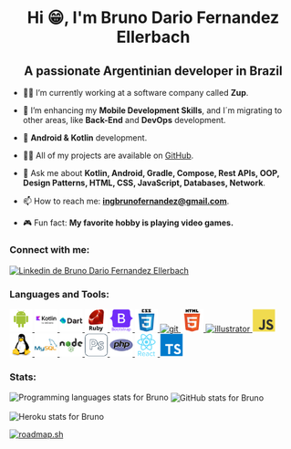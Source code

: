 <h1 align="center">Hi 😁, I'm Bruno Dario Fernandez Ellerbach</h1>
<h2 align="center">A passionate Argentinian developer in Brazil</h2>

- 👷‍♂️ I’m currently working at a software company called **Zup**.

- 🌱 I’m enhancing my **Mobile Development Skills**, and I´m migrating to other areas, like **Back-End** and **DevOps** development.

- 👭 **Android & Kotlin** development.

- 👨‍💻 All of my projects are available on [GitHub](https://github.com/bfjeje).

- 💬 Ask me about **Kotlin, Android, Gradle, Compose, Rest APIs, OOP, Design Patterns, HTML, CSS, JavaScript, Databases, Network**.

- 📫 How to reach me: **ingbrunofernandez@gmail.com**.

- 🎮 Fun fact: **My favorite hobby is playing video games.**

<h3 align="left">Connect with me:</h3>
<p align="left">
<a href="https://www.linkedin.com/in/brunofernandezellerbach" target="blank"><img align="center" src="https://raw.githubusercontent.com/rahuldkjain/github-profile-readme-generator/master/src/images/icons/Social/linked-in-alt.svg" alt="Linkedin de Bruno Dario Fernandez Ellerbach" height="30" width="40" /></a>
</p>

<h3 align="left">Languages and Tools:</h3>
<p align="left"> <a href="https://developer.android.com" target="_blank" rel="noreferrer"> <img src="https://raw.githubusercontent.com/devicons/devicon/master/icons/android/android-original-wordmark.svg" alt="android" width="40" height="40"/> </a> <a href=https://kotlinlang.org> <img alt="Kotlin" src="https://raw.githubusercontent.com/devicons/devicon/master/icons/kotlin/kotlin-original-wordmark.svg" alt="kotlin" width="40" height="40"> </a> <a href=https://dart.dev> <img alt="Dart" src="https://raw.githubusercontent.com/devicons/devicon/master/icons/dart/dart-original-wordmark.svg" alt="Dart" width="40" height="40"> </a> <a href=https://www.ruby-lang.org> <img alt="Ruby" src="https://raw.githubusercontent.com/devicons/devicon/master/icons/ruby/ruby-original-wordmark.svg" alt="Ruby" width="40" height="40"> </a><a href="https://getbootstrap.com" target="_blank" rel="noreferrer"> <img src="https://raw.githubusercontent.com/devicons/devicon/master/icons/bootstrap/bootstrap-plain-wordmark.svg" alt="bootstrap" width="40" height="40"/> </a>  <a href="https://www.w3schools.com/css/" target="_blank" rel="noreferrer"> <img src="https://raw.githubusercontent.com/devicons/devicon/master/icons/css3/css3-original-wordmark.svg" alt="css3" width="40" height="40"/> </a>  <a href="https://git-scm.com/" target="_blank" rel="noreferrer"> <img src="https://www.vectorlogo.zone/logos/git-scm/git-scm-icon.svg" alt="git" width="40" height="40"/> </a> <a href="https://www.w3.org/html/" target="_blank" rel="noreferrer"> <img src="https://raw.githubusercontent.com/devicons/devicon/master/icons/html5/html5-original-wordmark.svg" alt="html5" width="40" height="40"/> </a> <a href="https://www.adobe.com/in/products/illustrator.html" target="_blank" rel="noreferrer"> <img src="https://www.vectorlogo.zone/logos/adobe_illustrator/adobe_illustrator-icon.svg" alt="illustrator" width="40" height="40"/> </a> <a href="https://developer.mozilla.org/en-US/docs/Web/JavaScript" target="_blank" rel="noreferrer"> <img src="https://raw.githubusercontent.com/devicons/devicon/master/icons/javascript/javascript-original.svg" alt="javascript" width="40" height="40"/> </a> <a href="https://www.linux.org/" target="_blank" rel="noreferrer"> <img src="https://raw.githubusercontent.com/devicons/devicon/master/icons/linux/linux-original.svg" alt="linux" width="40" height="40"/> </a> <a href="https://www.mysql.com/" target="_blank" rel="noreferrer"> <img src="https://raw.githubusercontent.com/devicons/devicon/master/icons/mysql/mysql-original-wordmark.svg" alt="mysql" width="40" height="40"/> </a> <a href="https://nodejs.org" target="_blank" rel="noreferrer"> <img src="https://raw.githubusercontent.com/devicons/devicon/master/icons/nodejs/nodejs-original-wordmark.svg" alt="nodejs" width="40" height="40"/> </a> <a href="https://www.photoshop.com/en" target="_blank" rel="noreferrer"> <img src="https://raw.githubusercontent.com/devicons/devicon/master/icons/photoshop/photoshop-line.svg" alt="photoshop" width="40" height="40"/> </a> <a href="https://www.php.net" target="_blank" rel="noreferrer"> <img src="https://raw.githubusercontent.com/devicons/devicon/master/icons/php/php-original.svg" alt="php" width="40" height="40"/> </a> <a href="https://reactjs.org/" target="_blank" rel="noreferrer"> <img src="https://raw.githubusercontent.com/devicons/devicon/master/icons/react/react-original-wordmark.svg" alt="react" width="40" height="40"/> </a> <a href="https://www.typescriptlang.org/" target="_blank" rel="noreferrer"> <img src="https://raw.githubusercontent.com/devicons/devicon/master/icons/typescript/typescript-original.svg" alt="typescript" width="40" height="40"/> </a> </p>

<h3>Stats:</h3>

<p><img align="left" src="https://github-readme-stats.vercel.app/api/top-langs?username=bfjeje&show_icons=true&locale=en&layout=compact" alt="Programming languages stats for Bruno" /></p>

<p>&nbsp;<img align="center" src="https://github-readme-stats.vercel.app/api?username=bfjeje&show_icons=true&locale=en" alt="GitHub stats for Bruno" /></p>

<p><img align="center" src="https://github-readme-streak-stats.herokuapp.com/?user=bfjeje&" alt="Heroku stats for Bruno" /></p>

[![roadmap.sh](https://roadmap.sh/card/wide/68a792e12570104342da0607?variant=dark&roadmaps=android)](https://roadmap.sh)

